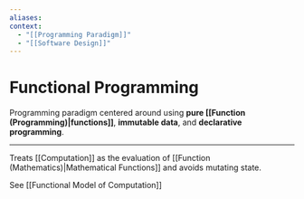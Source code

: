 ```yaml
---
aliases:
context:
  - "[[Programming Paradigm]]"
  - "[[Software Design]]"
---
```


# Functional Programming

Programming paradigm centered around using **pure [[Function (Programming)|functions]]**, **immutable data**, and **declarative programming**.

---

Treats [[Computation]] as the evaluation of [[Function (Mathematics)|Mathematical Functions]] and avoids mutating state.

See [[Functional Model of Computation]]

